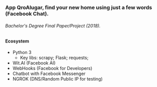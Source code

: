 ### App QroAlugar, find your new home using just a few words (Facebook Chat).
###### Bachelor's Degree Final Paper/Project (2018).

#### Ecosystem
- Python 3
  - Key libs: scrapy; Flask; requests;
- Wit.AI (Facebook AI)
- WebHooks (Facebook for Developers)
- Chatbot with Facebook Messenger
- NGROK (DNS/Random Public IP for testing) 
